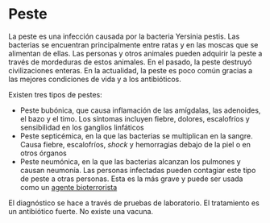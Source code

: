 Peste
=====


La peste es una infección causada por la bacteria Yersinia pestis. Las bacterias se encuentran principalmente entre ratas y en las moscas que se alimentan de ellas. Las personas y otros animales pueden adquirir la peste a través de mordeduras de estos animales. En el pasado, la peste destruyó civilizaciones enteras. En la actualidad, la peste es poco común gracias a las mejores condiciones de vida y a los antibióticos. 


Existen tres tipos de pestes:

* Peste bubónica, que causa inflamación de las amígdalas, las adenoides, el bazo y el timo. Los síntomas incluyen fiebre, dolores, escalofríos y sensibilidad en los ganglios linfáticos
* Peste septicémica, en la que las bacterias se multiplican en la sangre. Causa fiebre, escalofríos, *shock* y hemorragias debajo de la piel o en otros órganos
* Peste neumónica, en la que las bacterias alcanzan los pulmones y causan neumonía. Las personas infectadas pueden contagiar este tipo de peste a otras personas. Esta es la más grave y puede ser usada como un [agente bioterrorista](https://medlineplus.gov/spanish/biodefenseandbioterrorism.html)


El diagnóstico se hace a través de pruebas de laboratorio. El tratamiento es un antibiótico fuerte. No existe una vacuna. 


